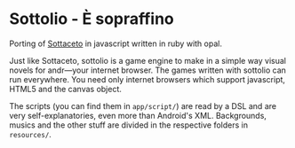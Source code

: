 Sottolio - È sopraffino
========

Porting of [Sottaceto](https://github.com/RoxasShadow/Sottaceto) in javascript written in ruby with opal.

Just like Sottaceto, sottolio is a game engine to make in a simple way visual novels for andr—your internet browser. The games written with sottolio can run everywhere. You need only internet browsers which support javascript, HTML5 and the canvas object.

The scripts (you can find them in `app/script/`) are read by a DSL and are very self-explanatories, even more than Android's XML.
Backgrounds, musics and the other stuff are divided in the respective folders in `resources/`.
